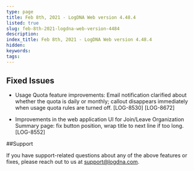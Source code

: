 ```yaml
---
type: page
title: Feb 8th, 2021 - LogDNA Web version 4.48.4
listed: true
slug: feb-8th-2021-logdna-web-version-4484
description: 
index_title: Feb 8th, 2021 - LogDNA Web version 4.48.4
hidden: 
keywords: 
tags: 
---
```




## Fixed Issues

- Usage Quota feature improvements: Email notification clarified about whether the quota is daily or monthly; callout disappears immediately when usage quota rules are turned off. [LOG-8530] [LOG-8672]

- Improvements in the web application UI for Join/Leave Organization Summary page: fix button position, wrap title to next line if too long. [LOG-8552]

##Support

If you have support-related questions about any of the above features or fixes, please reach out to us at [support@logdna.com](mailto:support@logdna.com).

